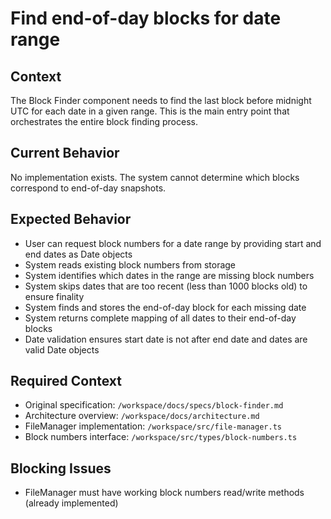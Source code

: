 # Find end-of-day blocks for date range

## Context

The Block Finder component needs to find the last block before midnight UTC for each date in a given range. This is the main entry point that orchestrates the entire block finding process.

## Current Behavior

No implementation exists. The system cannot determine which blocks correspond to end-of-day snapshots.

## Expected Behavior

- User can request block numbers for a date range by providing start and end dates as Date objects
- System reads existing block numbers from storage
- System identifies which dates in the range are missing block numbers
- System skips dates that are too recent (less than 1000 blocks old) to ensure finality
- System finds and stores the end-of-day block for each missing date
- System returns complete mapping of all dates to their end-of-day blocks
- Date validation ensures start date is not after end date and dates are valid Date objects

## Required Context

- Original specification: `/workspace/docs/specs/block-finder.md`
- Architecture overview: `/workspace/docs/architecture.md`
- FileManager implementation: `/workspace/src/file-manager.ts`
- Block numbers interface: `/workspace/src/types/block-numbers.ts`

## Blocking Issues

- FileManager must have working block numbers read/write methods (already implemented)
